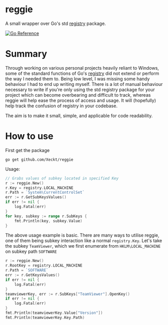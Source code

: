 # reggie
A small wrapper over Go's std [registry](https://pkg.go.dev/golang.org/x/sys/windows/registry) package.

[![Go Reference](https://pkg.go.dev/badge/pkg.go.dev/github.com/Xeckt/reggie.svg)](https://pkg.go.dev/github.com/Xeckt/reggie)

# Summary
Through working on various personal projects heavily reliant to Windows, some of the standard functions of Go's [registry](https://pkg.go.dev/golang.org/x/sys/windows/registry)
did not extend or perform the way I needed them to. Being low level, I was missing some handy behaviour I had
to end up writing myself.
There is a lot of manual behaviour necessary to write if you're only using the std registry package for your project which can become
overbearing and difficult to track, whereas
reggie will help ease the process of access and usage. It will (hopefully) help track the confusion of registry in your codebase.

The aim is to make it small, simple, and applicable for code readability.

# How to use
First get the package
```
go get github.com/Xeckt/reggie
```

Usage:
```go
// Grabs values of subkey located in specified Key
r := reggie.New()
r.Key = registry.LOCAL_MACHINE
r.Path = `System\CurrentControlSet`
err := r.GetSubKeysValues()
if err != nil {
	log.Fatal(err)
}
for key, subkey := range r.SubKeys {
	fmt.Println(key, subkey.Value)
}
```
The above usage example is basic. There are many ways to utilise reggie, one of them being subkey interaction
like a normal `registry.Key`. Let's take the subkey `TeamViewer`, which we first enumerate from `HKLM\LOCAL_MACHINE` on subkey path `SOFTWARE`
```go
r := reggie.New()
r.RootKey = registry.LOCAL_MACHINE
r.Path = `SOFTWARE`
err := r.GetKeysValues()
if err != nil {
	log.Fatal(err)
}
teamviewerKey, err := r.SubKeys["TeamViewer"].OpenKey()
if err != nil {
	log.Fatal(err)
}
fmt.Println(teamviewerKey.Value["Version"])
fmt.Println(teamviewerKey.Key.Path)
```

